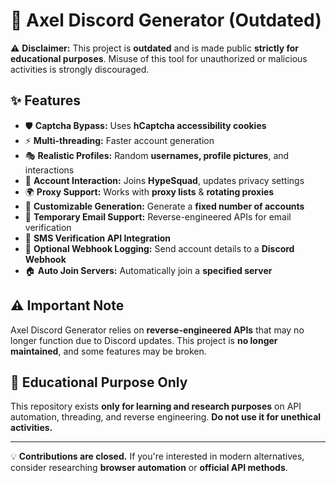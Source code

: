 # 🚀 Axel Discord Generator (Outdated)

⚠ **Disclaimer:** This project is **outdated** and is made public **strictly for educational purposes**. Misuse of this tool for unauthorized or malicious activities is strongly discouraged.  

## ✨ Features
- 🛡 **Captcha Bypass:** Uses **hCaptcha accessibility cookies**  
- ⚡ **Multi-threading:** Faster account generation  
- 🎭 **Realistic Profiles:** Random **usernames, profile pictures**, and interactions  
- 🔗 **Account Interaction:** Joins **HypeSquad**, updates privacy settings  
- 🌍 **Proxy Support:** Works with **proxy lists** & **rotating proxies**  
- 🔢 **Customizable Generation:** Generate a **fixed number of accounts**  
- 📩 **Temporary Email Support:** Reverse-engineered APIs for email verification  
- 📱 **SMS Verification API Integration**  
- 🔔 **Optional Webhook Logging:** Send account details to a **Discord Webhook**  
- 🏠 **Auto Join Servers:** Automatically join a **specified server**  

## ⚠ Important Note
Axel Discord Generator relies on **reverse-engineered APIs** that may no longer function due to Discord updates. This project is **no longer maintained**, and some features may be broken.  

## 📜 Educational Purpose Only
This repository exists **only for learning and research purposes** on API automation, threading, and reverse engineering. **Do not use it for unethical activities.**  

---

💡 **Contributions are closed.** If you're interested in modern alternatives, consider researching **browser automation** or **official API methods**.  
